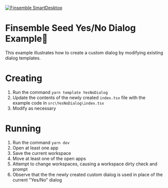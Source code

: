 [![Finsemble SmartDesktop](./public/assets/img/Finsemble+Cosaic.svg)](https://documentation.finsemble.com/)

# Finsemble Seed Yes/No Dialog Example🌱
This example illustrates how to create a custom dialog by modifying existing dialog templates.

# Creating
1. Run the command `yarn template YesNoDialog`
2. Update the contents of the newly created `index.tsx` file with the example code in `src\YesNoDialog\index.tsx`
3. Modify as necessary

# Running
1. Run the command `yarn dev`
2. Open at least one app
3. Save the current workspace
4. Move at least one of the open apps
5. Attempt to change workspaces, causing a workspace dirty check and prompt
6. Observe that the the newly created custom dialog is used in place of the current "Yes/No" dialog
